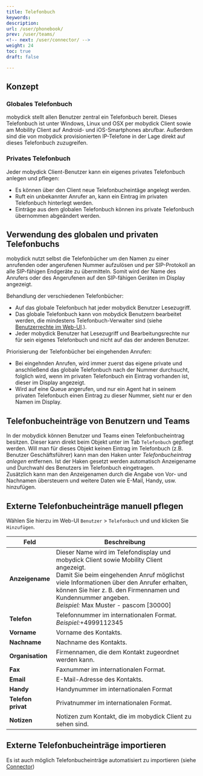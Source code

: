 ```yaml
---
title: Telefonbuch
keywords:
description:
url: /user/phonebook/
prev: /user/teams/
<!-- next: /user/connector/ -->
weight: 24
toc: true
draft: false

---
```



## Konzept

### Globales Telefonbuch

mobydick stellt allen Benutzer zentral ein Telefonbuch bereit. Dieses Telefonbuch ist unter Windows, Linux und OSX per mobydick Client sowie am Mobility Client auf Android- und iOS-Smartphones abrufbar. Außerdem sind die von mobydick provisionierten IP-Telefone in der Lage direkt auf dieses Telefonbuch zuzugreifen.

### Privates Telefonbuch
Jeder mobydick Client-Benutzer kann ein eigenes privates Telefonbuch anlegen und pflegen:

* Es können über den Client neue Telefonbucheintäge angelegt werden.
* Ruft ein unbekannter Anrufer an, kann ein Eintrag im privaten Telefonbuch hinterlegt werden.
* Einträge aus dem globalen Telefonbuch können ins private Telefonbuch übernommen abgeändert werden.


## Verwendung des globalen und privaten Telefonbuchs

mobydick nutzt selbst die Telefonbücher um den Namen zu einer anrufenden oder angerufenen Nummer aufzulösen und per SIP-Protokoll an alle SIP-fähigen Endgeräte zu übermitteln. Somit wird der Name des Anrufers oder des Angerufenen auf den SIP-fähigen Geräten im Display angezeigt.

Behandlung der verschiedenen Telefonbücher:

* Auf das globale Telefonbuch hat jeder mobydick Benutzer Lesezugriff.
* Das globale Telefonbuch kann von mobydick Benutzern bearbeitet werden, die mindestens Telefonbuch-Verwalter sind (siehe
[Benutzerrechte im Web-UI](../user/#benutzerrechte-im-web-ui).).
* Jeder mobydick Benutzer hat Lesezugriff und Bearbeitungsrechte nur für sein eigenes Telefonbuch und nicht auf das der anderen Benutzer.

Priorisierung der Telefonbücher bei eingehenden Anrufen:

* Bei eingehnden Anrufen, wird immer zuerst das eigene private und anschließend das globale Telefonbuch nach der Nummer durchsucht, folglich wird, wenn im privaten Telefonbuch ein Eintrag vorhanden ist, dieser im Display angezeigt.
* Wird auf eine Queue angerufen, und nur ein Agent hat in seinem privaten Telefonbuch einen Eintrag zu dieser Nummer, sieht nur er den Namen im Display.

## Telefonbucheinträge von Benutzern und Teams

In der mobydick können Benutzer und Teams einen Telefonbucheintrag besitzen. Dieser kann direkt beim Objekt unter im Tab `Telefonbuch` gepflegt werden. Will man für dieses Objekt keinen Eintrag im Telefonbuch (z.B. Benutzer Geschäftsführer) kann man den Haken unter *Telefonbucheintrag anlegen* entfernen. Ist der Haken gesetzt werden automatisch Anzeigename und Durchwahl des Benutzers im Telefonbuch eingetragen.  
Zusätzlich kann man den Anzeigenamen durch die Angabe von Vor- und Nachnamen übersteuern und weitere Daten wie E-Mail, Handy, usw. hinzufügen.

## Externe Telefonbucheinträge manuell pflegen

Wählen Sie hierzu im Web-UI `Benutzer` > `Telefonbuch` und und klicken Sie `Hinzufügen`.

|Feld|Beschreibung|
|---|---|
|**Anzeigename**|Dieser Name wird im Telefondisplay und mobydick Client sowie Mobility Client angezeigt.<br>Damit Sie beim eingehenden Anruf möglichst viele Informationen über den Anrufer erhalten, können Sie hier z. B. den Firmennamen und Kundennummer angeben.<br>*Beispiel:* Max Muster - pascom [30000]|
|**Telefon**|Telefonnummer im internationalen Format.<br>*Beispiel:*+4999112345|
|**Vorname**|Vorname des Kontakts.|
|**Nachname**|Nachname des Kontakts.|
|**Organisation**|Firmennamen, die dem Kontakt zugeordnet werden kann.|
|**Fax**|Faxnummer im internationalen Format.|
|**Email**|E-Mail-Adresse des Kontakts.|
|**Handy**|Handynummer im internationalen Format|
|**Telefon privat**|Privatnummer im internationalen Format.|
|**Notizen**|Notizen zum Kontakt, die im mobydick Client zu sehen sind.|

## Externe Telefonbucheinträge importieren

Es ist auch möglich Telefonbucheinträge automatisiert zu importieren (siehe [Connector](../connector))
